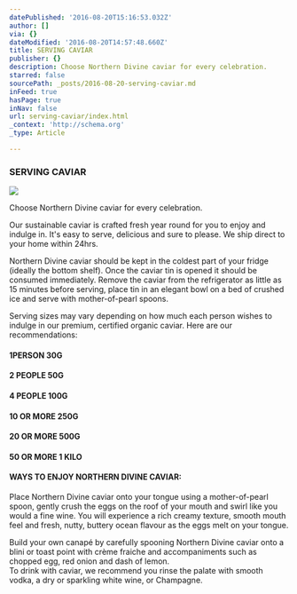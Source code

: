 ```yaml
---
datePublished: '2016-08-20T15:16:53.032Z'
author: []
via: {}
dateModified: '2016-08-20T14:57:48.660Z'
title: SERVING CAVIAR
publisher: {}
description: Choose Northern Divine caviar for every celebration.
starred: false
sourcePath: _posts/2016-08-20-serving-caviar.md
inFeed: true
hasPage: true
inNav: false
url: serving-caviar/index.html
_context: 'http://schema.org'
_type: Article

---
```

### SERVING CAVIAR
![](https://the-grid-user-content.s3-us-west-2.amazonaws.com/43fb4f64-67f2-4d52-9828-4435dde42543.jpg)

Choose Northern Divine caviar for every celebration.

Our sustainable caviar is crafted fresh year round for you to enjoy and indulge in. It's easy to serve, delicious and sure to please. We ship direct to your home within 24hrs.

Northern Divine caviar should be kept in the coldest part of your fridge (ideally the bottom shelf). Once the caviar tin is opened it should be consumed immediately. Remove the caviar from the refrigerator as little as 15 minutes before serving, place tin in an elegant bowl on a bed of crushed ice and serve with mother-of-pearl spoons.

Serving sizes may vary depending on how much each person wishes to indulge in our premium, certified organic caviar. Here are our recommendations:

#### 1PERSON 30G

#### 2 PEOPLE 50G

#### 4 PEOPLE 100G

#### 10 OR MORE 250G

#### 20 OR MORE 500G

#### 50 OR MORE 1 KILO

#### WAYS TO ENJOY NORTHERN DIVINE CAVIAR:

Place Northern Divine caviar onto your tongue using a mother-of-pearl spoon, gently crush the eggs on the roof of your mouth and swirl like you would a fine wine. You will experience a rich creamy texture, smooth mouth feel and fresh, nutty, buttery ocean flavour as the eggs melt on your tongue.

Build your own canapé by carefully spooning Northern Divine caviar onto a blini or toast point with crème fraiche and accompaniments such as chopped egg, red onion and dash of lemon.  
To drink with caviar, we recommend you rinse the palate with smooth vodka, a dry or sparkling white wine, or Champagne.